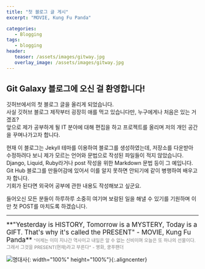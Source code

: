 ```yaml
---
title: "첫 블로그 글 게시"
excerpt: "MOVIE, Kung Fu Panda"

categories:
   - Blogging
tags:
   - blogging
header:
   teaser: /assets/images/gitway.jpg
   overlay_image: /assets/images/gitway.jpg
---
```


## **Git Galaxy** 블로그에 오신 걸 환영합니다!  

깃허브에서의 첫 블로그 글을 올리게 되었습니다.  
사실 깃허브 블로그 제작부터 굉장히 애를 먹고 있습니다만, 누구에게나 처음은 있는 거겠죠?  
앞으로 제가 공부하게 될 IT 분야에 대해 편집을 하고 프로젝트를 올리며 저의 개인 공간을 꾸며나가고자 합니다.

현재 이 블로그는 Jekyll 테마를 이용하여 블로그를 생성하였는데, 저장소를 다운받아 수정하려다 보니 제가 모르는 언어와 문법으로 작성된 파일들이 적지 않았습니다.  
Django, Liquid, Ruby라거나 post 작성을 위한 Markdown 문법 등이 그 예입니다.  
Git Hub 블로그를 만들어감에 있어서 이를 알지 못하면 안되기에 같이 병행하여 배우고자 합니다.  
기회가 된다면 외국어 공부에 관한 내용도 작성해보고 싶군요.

들어오신 모든 분들이 하루하루 소중히 여기며 보람된 일을 해낼 수 있기를 기원하며 이만 첫 POST를 마치도록 하겠습니다.
<hr />
<span style="font-size:17px;">**"Yesterday is HISTORY, Tomorrow is a MYSTERY, Today is a GIFT. That's why it's called the PRESENT" - MOVIE, Kung Fu Panda**</span>  
<span style="color: grey; font-size:12px;">"어제는 이미 지나간 역사이고 내일은 알 수 없는 신비이며 오늘은 또 하나의 선물이다. 그래서 그것을 PRESENT(현재)라고 부른다" - 영화, 쿵푸팬더</span>

![명대사](https://jlhope.github.io/assets/images/Kung_pu_panda.jpg){: width="100%" height="100%"}{:.aligncenter}
